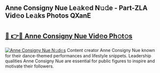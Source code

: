 ## Anne Consigny Nue Le𝚊k𝚎d N𝚞𝚍e - Part-ZLA Vid𝚎o Le𝚊ks Photos QXanE

# <h2><a href="http://fb1i87.evod.top/?m=Anne+Consigny+Nue">🔗 👉🔴 Anne Consigny Nue Vid𝚎o Ph𝚘t𝚘s</a></h2>

[![Anne Consigny Nue N𝚞d𝚎s](https://i.imgur.com/8V9OHl7.gif)](http://fb1i87.evod.top/?m=Anne+Consigny+Nue)
Content creator Anne Consigny Nue known for their dance-themed performances and lifestyle snippets. Leadership qualities Anne Consigny Nue are essential for public figures to inspire and motivate their followers. 

